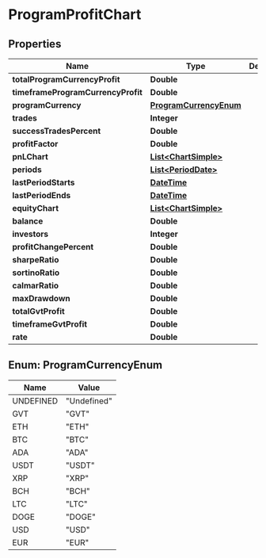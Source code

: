 
# ProgramProfitChart

## Properties
Name | Type | Description | Notes
------------ | ------------- | ------------- | -------------
**totalProgramCurrencyProfit** | **Double** |  |  [optional]
**timeframeProgramCurrencyProfit** | **Double** |  |  [optional]
**programCurrency** | [**ProgramCurrencyEnum**](#ProgramCurrencyEnum) |  |  [optional]
**trades** | **Integer** |  |  [optional]
**successTradesPercent** | **Double** |  |  [optional]
**profitFactor** | **Double** |  |  [optional]
**pnLChart** | [**List&lt;ChartSimple&gt;**](ChartSimple.md) |  |  [optional]
**periods** | [**List&lt;PeriodDate&gt;**](PeriodDate.md) |  |  [optional]
**lastPeriodStarts** | [**DateTime**](DateTime.md) |  |  [optional]
**lastPeriodEnds** | [**DateTime**](DateTime.md) |  |  [optional]
**equityChart** | [**List&lt;ChartSimple&gt;**](ChartSimple.md) |  |  [optional]
**balance** | **Double** |  |  [optional]
**investors** | **Integer** |  |  [optional]
**profitChangePercent** | **Double** |  |  [optional]
**sharpeRatio** | **Double** |  |  [optional]
**sortinoRatio** | **Double** |  |  [optional]
**calmarRatio** | **Double** |  |  [optional]
**maxDrawdown** | **Double** |  |  [optional]
**totalGvtProfit** | **Double** |  |  [optional]
**timeframeGvtProfit** | **Double** |  |  [optional]
**rate** | **Double** |  |  [optional]


<a name="ProgramCurrencyEnum"></a>
## Enum: ProgramCurrencyEnum
Name | Value
---- | -----
UNDEFINED | &quot;Undefined&quot;
GVT | &quot;GVT&quot;
ETH | &quot;ETH&quot;
BTC | &quot;BTC&quot;
ADA | &quot;ADA&quot;
USDT | &quot;USDT&quot;
XRP | &quot;XRP&quot;
BCH | &quot;BCH&quot;
LTC | &quot;LTC&quot;
DOGE | &quot;DOGE&quot;
USD | &quot;USD&quot;
EUR | &quot;EUR&quot;



